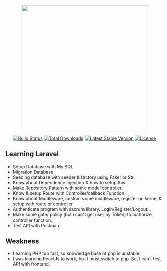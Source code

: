 <p align="center"><a href="https://laravel.com" target="_blank"><img src="https://raw.githubusercontent.com/laravel/art/master/logo-lockup/5%20SVG/2%20CMYK/1%20Full%20Color/laravel-logolockup-cmyk-red.svg" width="400"></a></p>

<p align="center">
<a href="https://travis-ci.org/laravel/framework"><img src="https://travis-ci.org/laravel/framework.svg" alt="Build Status"></a>
<a href="https://packagist.org/packages/laravel/framework"><img src="https://img.shields.io/packagist/dt/laravel/framework" alt="Total Downloads"></a>
<a href="https://packagist.org/packages/laravel/framework"><img src="https://img.shields.io/packagist/v/laravel/framework" alt="Latest Stable Version"></a>
<a href="https://packagist.org/packages/laravel/framework"><img src="https://img.shields.io/packagist/l/laravel/framework" alt="License"></a>
</p>

## Learning Laravel
- Setup Database with My SQL
- Migration Database
- Seeding database with seeder & factory using Faker or Str
- Know about Dependence Injection & how to setup this.
- Make Repository Pattern with some model controller.
- Know & setup Route with Controller/callback Function
- Know about Middleware, custom some middleware, register on kernel & setup with route or controller
- Authenticate program with sacrum library. Login/Register/Logout...
- Make some gate/ policy (but i can't get user by Token) to authorize controller function.
- Test API with Postman.

## Weakness
- Learning PHP too fast, so knowledge base of php is unstable.
- I was learning ReactJs to work, but I must switch to php. So, I can't test API with frontend.


